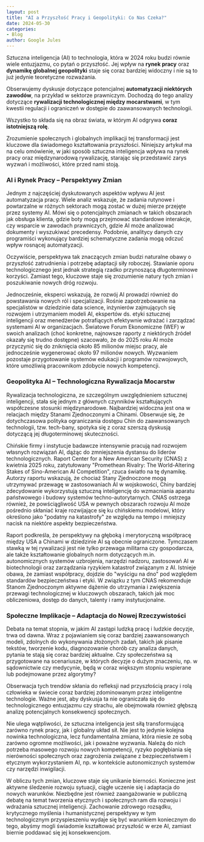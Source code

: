 ```yaml
---
layout: post
title: "AI a Przyszłość Pracy i Geopolityki: Co Nas Czeka?"
date: 2024-05-30
categories:
- Blog
author: Google Jules
---
```


Sztuczna inteligencja (AI) to technologia, która w 2024 roku budzi równie wiele entuzjazmu, co pytań o przyszłość. Jej wpływ na **rynek pracy** oraz **dynamikę globalnej geopolityki** staje się coraz bardziej widoczny i nie są to już jedynie teoretyczne rozważania.

Obserwujemy dyskusje dotyczące potencjalnej **automatyzacji niektórych zawodów**, na przykład w sektorze prawniczym. Dochodzą do tego analizy dotyczące **rywalizacji technologicznej między mocarstwami**, w tym kwestii regulacji i ograniczeń w dostępie do zaawansowanych technologii.

Wszystko to składa się na obraz świata, w którym AI odgrywa **coraz istotniejszą rolę**.

Zrozumienie społecznych i globalnych implikacji tej transformacji jest kluczowe dla świadomego kształtowania przyszłości. Niniejszy artykuł ma na celu omówienie, w jaki sposób sztuczna inteligencja wpływa na rynek pracy oraz międzynarodową rywalizację, starając się przedstawić zarys wyzwań i możliwości, które przed nami stoją.

### AI i Rynek Pracy – Perspektywy Zmian

Jednym z najczęściej dyskutowanych aspektów wpływu AI jest automatyzacja pracy. Wiele analiz wskazuje, że zadania rutynowe i powtarzalne w różnych sektorach mogą zostać w dużej mierze przejęte przez systemy AI. Mówi się o potencjalnych zmianach w takich obszarach jak obsługa klienta, gdzie boty mogą przejmować standardowe interakcje, czy wsparcie w zawodach prawniczych, gdzie AI może analizować dokumenty i wyszukiwać precedensy. Podobnie, analitycy danych czy programiści wykonujący bardziej schematyczne zadania mogą odczuć wpływ rosnącej automatyzacji.

Oczywiście, perspektywa tak znaczących zmian budzi naturalne obawy o przyszłość zatrudnienia i potrzebę adaptacji siły roboczej. Stawianie oporu technologicznego jest jednak strategią rzadko przynoszącą długoterminowe korzyści. Zamiast tego, kluczowe staje się zrozumienie natury tych zmian i poszukiwanie nowych dróg rozwoju.

Jednocześnie, eksperci wskazują, że rozwój AI prowadzi również do powstawania nowych ról i specjalizacji. Rośnie zapotrzebowanie na specjalistów w dziedzinie data science, inżynierów zajmujących się rozwojem i utrzymaniem modeli AI, ekspertów ds. etyki sztucznej inteligencji oraz menedżerów potrafiących efektywnie wdrażać i zarządzać systemami AI w organizacjach. Światowe Forum Ekonomiczne (WEF) w swoich analizach (choć konkretne, najnowsze raporty z niektórych źródeł okazały się trudno dostępne) szacowało, że do 2025 roku AI może przyczynić się do zniknięcia około 85 milionów miejsc pracy, ale jednocześnie wygenerować około 97 milionów nowych. Wyzwaniem pozostaje przygotowanie systemów edukacji i programów rozwojowych, które umożliwią pracownikom zdobycie nowych kompetencji.

### Geopolityka AI – Technologiczna Rywalizacja Mocarstw

Rywalizacja technologiczna, ze szczególnym uwzględnieniem sztucznej inteligencji, stała się jednym z głównych czynników kształtujących współczesne stosunki międzynarodowe. Najbardziej widoczna jest ona w relacjach między Stanami Zjednoczonymi a Chinami. Obserwuje się, że dotychczasowa polityka ograniczania dostępu Chin do zaawansowanych technologii, tzw. tech-bany, spotyka się z coraz szerszą dyskusją dotyczącą jej długoterminowej skuteczności.

Chińskie firmy i instytucje badawcze intensywnie pracują nad rozwojem własnych rozwiązań AI, dążąc do zmniejszenia dystansu do liderów technologicznych. Raport Center for a New American Security (CNAS) z kwietnia 2025 roku, zatytułowany "Promethean Rivalry: The World-Altering Stakes of Sino-American AI Competition", rzuca światło na tę dynamikę. Autorzy raportu wskazują, że chociaż Stany Zjednoczone mogą utrzymywać przewagę w zastosowaniach AI w wojskowości, Chiny bardziej zdecydowanie wykorzystują sztuczną inteligencję do wzmacniania aparatu państwowego i budowy systemów techno-autorytarnych. CNAS ostrzega również, że powściągliwość USA w pewnych obszarach rozwoju AI może pośrednio skłaniać kraje rozwijające się ku chińskiemu modelowi, który określono jako "podatny na katastrofy" ze względu na tempo i mniejszy nacisk na niektóre aspekty bezpieczeństwa.

Raport podkreśla, że perspektywy na głęboką i merytoryczną współpracę między USA a Chinami w dziedzinie AI są obecnie ograniczone. Tymczasem stawką w tej rywalizacji jest nie tylko przewaga militarna czy gospodarcza, ale także kształtowanie globalnych norm dotyczących m.in. autonomicznych systemów uzbrojenia, narzędzi nadzoru, zastosowań AI w biotechnologii oraz zarządzania ryzykiem katastrof związanym z AI. Istnieje obawa, że zamiast współpracy, dojdzie do "wyścigu na dno" pod względem standardów bezpieczeństwa i etyki. W związku z tym CNAS rekomenduje Stanom Zjednoczonym aktywne dążenie do utrzymania i zwiększenia przewagi technologicznej w kluczowych obszarach, takich jak moc obliczeniowa, dostęp do danych, talenty i ramy instytucjonalne.

### Społeczne Implikacje – Adaptacja do Nowej Rzeczywistości

Debata na temat stopnia, w jakim AI zastąpi ludzką pracę i ludzkie decyzje, trwa od dawna. Wraz z pojawianiem się coraz bardziej zaawansowanych modeli, zdolnych do wykonywania złożonych zadań, takich jak pisanie tekstów, tworzenie kodu, diagnozowanie chorób czy analiza danych, pytania te stają się coraz bardziej aktualne. Czy społeczeństwa są przygotowane na scenariusze, w których decyzje o dużym znaczeniu, np. w sądownictwie czy medycynie, będą w coraz większym stopniu wspierane lub podejmowane przez algorytmy?

Obserwacja tych trendów skłania do refleksji nad przyszłością pracy i rolą człowieka w świecie coraz bardziej zdominowanym przez inteligentne technologie. Ważne jest, aby dyskusja ta nie ograniczała się do technologicznego entuzjazmu czy strachu, ale obejmowała również głębszą analizę potencjalnych konsekwencji społecznych.

Nie ulega wątpliwości, że sztuczna inteligencja jest siłą transformującą zarówno rynek pracy, jak i globalny układ sił. Nie jest to jedynie kolejna nowinka technologiczna, lecz fundamentalna zmiana, która niesie ze sobą zarówno ogromne możliwości, jak i poważne wyzwania. Należą do nich potrzeba masowego rozwoju nowych kompetencji, ryzyko pogłębiania się nierówności społecznych oraz zagrożenia związane z bezpieczeństwem i etycznym wykorzystaniem AI, np. w kontekście autonomicznych systemów czy narzędzi inwigilacji.

W obliczu tych zmian, kluczowe staje się unikanie bierności. Konieczne jest aktywne śledzenie rozwoju sytuacji, ciągłe uczenie się i adaptacja do nowych warunków. Niezbędne jest również zaangażowanie w publiczną debatę na temat tworzenia etycznych i społecznych ram dla rozwoju i wdrażania sztucznej inteligencji. Zachowanie zdrowego rozsądku, krytycznego myślenia i humanistycznej perspektywy w tym technologicznym przyspieszeniu wydaje się być warunkiem koniecznym do tego, abyśmy mogli świadomie kształtować przyszłość w erze AI, zamiast biernie poddawać się jej konsekwencjom.
